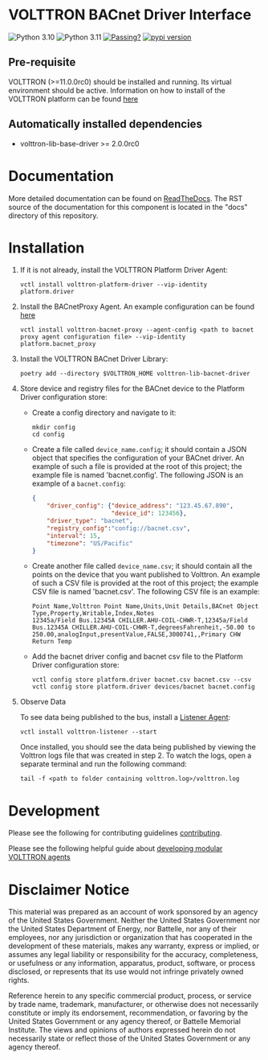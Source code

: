 # VOLTTRON BACnet Driver Interface

![Python 3.10](https://img.shields.io/badge/python-3.10-blue.svg)
![Python 3.11](https://img.shields.io/badge/python-3.11-blue.svg)
[![Passing?](https://github.com/VOLTTRON/volttron-lib-bacnet-driver/actions/workflows/run-tests.yml/badge.svg)](https://github.com/VOLTTRON/volttron-lib-bacnet-driver/actions/workflows/run-tests.yml)
[![pypi version](https://img.shields.io/pypi/v/volttron-lib-bacnet-driver.svg)](https://pypi.org/project/volttron-lib-bacnet-driver/)

## Pre-requisite

VOLTTRON (>=11.0.0rc0) should be installed and running.  Its virtual environment should be active.
Information on how to install of the VOLTTRON platform can be found
[here](https://github.com/eclipse-volttron/volttron-core/tree/v10)

## Automatically installed dependencies

* volttron-lib-base-driver >= 2.0.0rc0

# Documentation
More detailed documentation can be found on [ReadTheDocs](https://eclipse-volttron.readthedocs.io/en/latest/external-docs/volttron-lib-bacnet-driver/index.html#bacnet-driver). The RST source
of the documentation for this component is located in the "docs" directory of this repository.


# Installation


1. If it is not already, install the VOLTTRON Platform Driver Agent:

    ```shell
    vctl install volttron-platform-driver --vip-identity platform.driver
    ```

2. Install the BACnetProxy Agent. An example configuration can be found [here](https://github.com/eclipse-volttron/volttron-bacnet-proxy/blob/main/config)

    ```shell
    vctl install volttron-bacnet-proxy --agent-config <path to bacnet proxy agent configuration file> --vip-identity platform.bacnet_proxy
    ```

3. Install the VOLTTRON BACnet Driver Library:

    ```shell
    poetry add --directory $VOLTTRON_HOME volttron-lib-bacnet-driver
    ```

4. Store device and registry files for the BACnet device to the Platform Driver configuration store:

    * Create a config directory and navigate to it:

        ```shell
        mkdir config
        cd config
        ```

    * Create a file called `device_name.config`; it should contain a JSON object that specifies the configuration of your BACnet driver. An example of such a file is provided at the root of this project; the example file is named 'bacnet.config'. The following JSON is an example of a `bacnet.config`:
    
         ```json
         {
             "driver_config": {"device_address": "123.45.67.890",
                               "device_id": 123456},
             "driver_type": "bacnet",
             "registry_config":"config://bacnet.csv",
             "interval": 15,
             "timezone": "US/Pacific"
         }
         ```

    * Create another file called `device_name.csv`; it should contain all the points on the device that you want published to Volttron. An example of such a CSV file is provided at the root of this project; the example CSV file is named 'bacnet.csv'. The following CSV file is an example:

        ```csv
        Point Name,Volttron Point Name,Units,Unit Details,BACnet Object Type,Property,Writable,Index,Notes
        12345a/Field Bus.12345A CHILLER.AHU-COIL-CHWR-T,12345a/Field Bus.12345A CHILLER.AHU-COIL-CHWR-T,degreesFahrenheit,-50.00 to 250.00,analogInput,presentValue,FALSE,3000741,,Primary CHW Return Temp
        ```
    
    * Add the bacnet driver config and bacnet csv file to the Platform Driver configuration store:

         ```
         vctl config store platform.driver bacnet.csv bacnet.csv --csv
         vctl config store platform.driver devices/bacnet bacnet.config
         ```

5. Observe Data

    To see data being published to the bus, install a [Listener Agent](https://github.com/eclipse-volttron/volttron-listener):

    ```
    vctl install volttron-listener --start
    ```

    Once installed, you should see the data being published by viewing the Volttron logs file that was created in step 2.
    To watch the logs, open a separate terminal and run the following command:

    ```
    tail -f <path to folder containing volttron.log>/volttron.log
    ```

# Development

Please see the following for contributing guidelines [contributing](https://github.com/eclipse-volttron/volttron-core/blob/develop/CONTRIBUTING.md).

Please see the following helpful guide about [developing modular VOLTTRON agents](https://eclipse-volttron.readthedocs.io/en/latest/developing-volttron/developing-agents/agent-development.html)

# Disclaimer Notice

This material was prepared as an account of work sponsored by an agency of the
United States Government.  Neither the United States Government nor the United
States Department of Energy, nor Battelle, nor any of their employees, nor any
jurisdiction or organization that has cooperated in the development of these
materials, makes any warranty, express or implied, or assumes any legal
liability or responsibility for the accuracy, completeness, or usefulness or any
information, apparatus, product, software, or process disclosed, or represents
that its use would not infringe privately owned rights.

Reference herein to any specific commercial product, process, or service by
trade name, trademark, manufacturer, or otherwise does not necessarily
constitute or imply its endorsement, recommendation, or favoring by the United
States Government or any agency thereof, or Battelle Memorial Institute. The
views and opinions of authors expressed herein do not necessarily state or
reflect those of the United States Government or any agency thereof.

